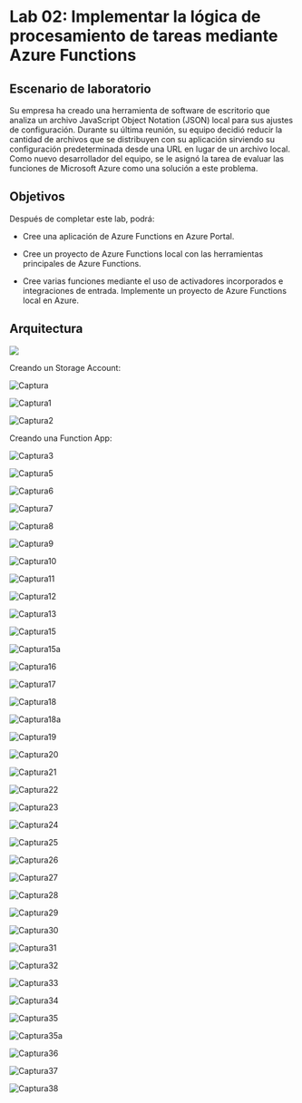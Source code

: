 # Lab 02: Implementar la lógica de procesamiento de tareas mediante Azure Functions

## Escenario de laboratorio
Su empresa ha creado una herramienta de software de escritorio que analiza un archivo JavaScript Object Notation (JSON) local para sus ajustes de configuración. Durante su última reunión, su equipo decidió reducir la cantidad de archivos que se distribuyen con su aplicación sirviendo su configuración predeterminada desde una URL en lugar de un archivo local. Como nuevo desarrollador del equipo, se le asignó la tarea de evaluar las funciones de Microsoft Azure como una solución a este problema.

## Objetivos
Después de completar este lab, podrá:

- Cree una aplicación de Azure Functions en Azure Portal.

- Cree un proyecto de Azure Functions local con las herramientas principales de Azure Functions.

- Cree varias funciones mediante el uso de activadores incorporados e integraciones de entrada.
  Implemente un proyecto de Azure Functions local en Azure.


## Arquitectura


![](D:\BMV\Mod02\images\mod02.png)


Creando un Storage Account:

![Captura](ZZ-lab/Captura.PNG)

![Captura1](ZZ-lab/Captura1.PNG)

![Captura2](ZZ-lab/Captura2.PNG)


Creando una Function App:

![Captura3](ZZ-lab/Captura3.PNG)

![Captura5](ZZ-lab/Captura5.PNG)

![Captura6](ZZ-lab/Captura6.PNG)

![Captura7](ZZ-lab/Captura7.PNG)

![Captura8](ZZ-lab/Captura8.PNG)

![Captura9](ZZ-lab/Captura9.PNG)

![Captura10](ZZ-lab/Captura10.PNG)

![Captura11](ZZ-lab/Captura11.PNG)

![Captura12](ZZ-lab/Captura12.PNG)

![Captura13](ZZ-lab/Captura13.PNG)

![Captura15](ZZ-lab/Captura15.PNG)

![Captura15a](ZZ-lab/Captura15a.PNG)

![Captura16](ZZ-lab/Captura16.PNG)

![Captura17](ZZ-lab/Captura17.PNG)

![Captura18](ZZ-lab/Captura18.PNG)

![Captura18a](ZZ-lab/Captura18a.PNG)

![Captura19](ZZ-lab/Captura19.PNG)

![Captura20](ZZ-lab/Captura20.PNG)

![Captura21](ZZ-lab/Captura21.PNG)

![Captura22](ZZ-lab/Captura22.PNG)

![Captura23](ZZ-lab/Captura23.PNG)

![Captura24](ZZ-lab/Captura24.PNG)

![Captura25](ZZ-lab/Captura25.PNG)

![Captura26](ZZ-lab/Captura26.PNG)

![Captura27](ZZ-lab/Captura27.PNG)

![Captura28](ZZ-lab/Captura28.PNG)

![Captura29](ZZ-lab/Captura29.PNG)

![Captura30](ZZ-lab/Captura30.PNG)

![Captura31](ZZ-lab/Captura31.PNG)

![Captura32](ZZ-lab/Captura32.PNG)

![Captura33](ZZ-lab/Captura33.PNG)

![Captura34](ZZ-lab/Captura34.PNG)

![Captura35](ZZ-lab/Captura35.PNG)

![Captura35a](ZZ-lab/Captura35a.PNG)

![Captura36](ZZ-lab/Captura36.PNG)

![Captura37](ZZ-lab/Captura37.PNG)

![Captura38](ZZ-lab/Captura38.PNG)









